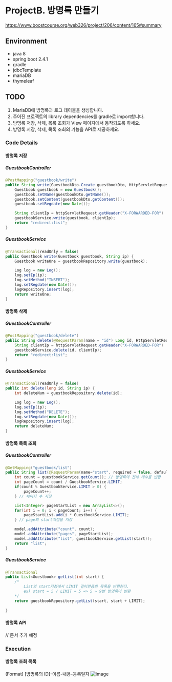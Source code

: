 # ProjectB. 방명록 만들기

https://www.boostcourse.org/web326/project/206/content/165#summary

## Environment
- java 8
- spring boot 2.4.1
- gradle
- jdbcTemplate
- mariaDB
- thymeleaf

## TODO
1. MariaDB에 방명록과 로그 테이블을 생성합니다.
2. 주어진 프로젝트의 library dependencies를 gradle로 import합니다.
3. 방명록 저장, 삭제, 목록 조회가 View 페이지에서 동작되도록 하세요.
4. 방명록 저장, 삭제, 목록 조회의 기능을 API로 제공하세요.

### Code Details
#### 방명록 저장
##### GuestbookController
```java
@PostMapping("guestbook/write")
public String write(GuestbookDto.Create guestbookDto, HttpServletRequest httpServletRequest) {
    Guestbook guestbook = new Guestbook();
    guestbook.setName(guestbookDto.getName());
    guestbook.setContent(guestbookDto.getContent());
    guestbook.setRegdate(new Date());

    String clientIp = httpServletRequest.getHeader("X-FORWARDED-FOR") != null ? httpServletRequest.getHeader("X-FORWARDED-FOR") : httpServletRequest.getRemoteAddr();
    guestbookService.write(guestbook, clientIp);
    return "redirect:list";
}
```
##### GuestbookService
```java
@Transactional(readOnly = false)
public Guestbook write(Guestbook guestbook, String ip) {
    Guestbook writeOne = guestbookRepository.write(guestbook);

    Log log = new Log();
    log.setIp(ip);
    log.setMethod("INSERT");
    log.setRegdate(new Date());
    logRepository.insert(log);
    return writeOne;
}
```

#### 방명록 삭제
##### GuestbookController
```java    
@PostMapping("guestbook/delete")
public String delete(@RequestParam(name = "id") Long id, HttpServletRequest httpServletRequest) {
    String clientIp = httpServletRequest.getHeader("X-FORWARDED-FOR") != null ? httpServletRequest.getHeader("X-FORWARDED-FOR") : httpServletRequest.getRemoteAddr();
    guestbookService.delete(id, clientIp);
    return "redirect:list";
}
```
##### GuestbookService
```java
@Transactional(readOnly = false)
public int delete(long id, String ip) {
    int deleteNum = guestbookRepository.delete(id);

    Log log = new Log();
    log.setIp(ip);
    log.setMethod("DELETE");
    log.setRegdate(new Date());
    logRepository.insert(log);
    return deleteNum;
}
```

#### 방명록 목록 조회
##### GuestbookController
```java
@GetMapping("guestbook/list")
public String list(@RequestParam(name="start", required = false, defaultValue = "0") int start, Model model) {
    int count = guestbookService.getCount(); // 방명록의 전체 개수를 반환
    int pageCount = count / GuestbookService.LIMIT;
    if(count % GuestbookService.LIMIT > 0) {
        pageCount++;
    } // 페이지 수 지정

    List<Integer> pageStartList = new ArrayList<>();
    for(int i = 0; i < pageCount; i++) {
        pageStartList.add(i * GuestbookService.LIMIT);
    } // page의 start지점을 저장

    model.addAttribute("count", count);
    model.addAttribute("pages", pageStartList);
    model.addAttribute("list", guestbookService.getList(start));
    return "list";
}
```
##### GuestbookService
```java
@Transactional
public List<Guestbook> getList(int start) {
    /*
    	List의 start지점에서 LIMIT 길이만큼의 목록을 반환한다.
    	ex) start = 5 / LIMIT = 5 => 5 ~ 9번 방명록이 반환
    */
    return guestbookRepository.getList(start, start + LIMIT);
   
}
```

#### 방명록 API
// 문서 추가 예정

### Execution
#### 방명록 조회 목록
(Format) [방명록의 ID]-이름-내용-등록일자
![image](https://user-images.githubusercontent.com/62116902/104473700-9b465a80-5600-11eb-90c3-d8b6e9f26c45.png)

